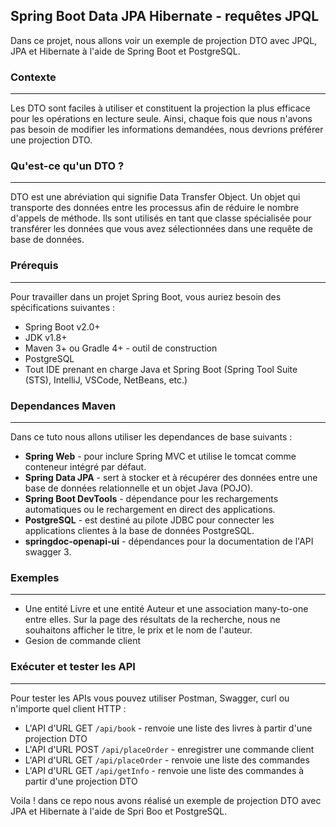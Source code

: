 ## Spring Boot Data JPA Hibernate - requêtes JPQL
Dans ce projet, nous allons voir un exemple de projection DTO avec JPQL, JPA et Hibernate à l'aide de Spring Boot et PostgreSQL.

### Contexte
---
Les DTO sont faciles à utiliser et constituent la projection la plus efficace pour les opérations en lecture 
seule. Ainsi, chaque fois que nous n'avons pas besoin de modifier les informations demandées, 
nous devrions préférer une projection DTO.

### Qu'est-ce qu'un DTO ?
---
DTO est une abréviation qui signifie Data Transfer Object. Un objet qui transporte des données entre les processus afin de réduire le nombre d'appels de méthode.
Ils sont utilisés en tant que classe spécialisée pour transférer les données que vous avez sélectionnées dans une requête de base de données.

### Prérequis
---
Pour travailler dans un projet Spring Boot, vous auriez besoin des spécifications suivantes :<br/>
- Spring Boot v2.0+<br/>
- JDK v1.8+<br/>
- Maven 3+ ou Gradle 4+ - outil de construction<br/>
- PostgreSQL
- Tout IDE prenant en charge Java et Spring Boot (Spring Tool Suite (STS), IntelliJ, VSCode, NetBeans, etc.)<br/>

### Dependances Maven
---
Dans ce tuto nous allons utiliser les dependances de base suivants :
* **Spring Web** - pour inclure Spring MVC et utilise le tomcat comme conteneur intégré par défaut.
* **Spring Data JPA** - sert à stocker et à récupérer des données entre une base de données relationnelle et un objet Java (POJO).
* **Spring Boot DevTools** - dépendance pour les rechargements automatiques ou le rechargement en direct des applications.
* **PostgreSQL** - est destiné au pilote JDBC pour connecter les applications clientes à la base de données PostgreSQL.
* **springdoc-openapi-ui** - dépendances pour la documentation de l'API swagger 3.

### Exemples
---
* Une entité Livre et une entité Auteur et une association many-to-one entre elles. Sur la page des résultats de la recherche, nous ne souhaitons afficher le titre, le prix et le nom de l'auteur.
* Gesion de commande client

### Exécuter et tester les API
---
Pour tester les APIs vous pouvez utiliser Postman, Swagger, curl ou n'importe quel client HTTP :
* L'API d'URL GET `/api/book` - renvoie une liste des livres à partir d'une projection DTO
* L'API d'URL POST `/api/placeOrder` - enregistrer une commande client
* L'API d'URL GET `/api/placeOrder` - renvoie une liste des commandes
* L'API d'URL GET `/api/getInfo` - renvoie une liste des commandes à partir d'une projection DTO

Voila ! dans ce repo nous avons réalisé un exemple de projection DTO avec JPA et Hibernate à l'aide de Spri Boo et PostgreSQL.